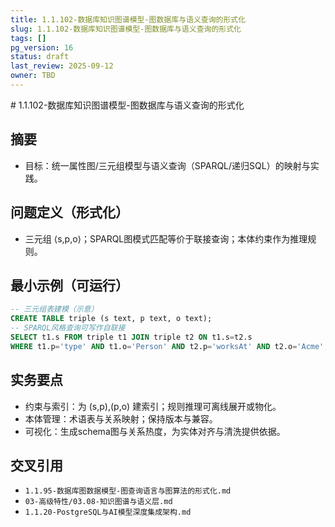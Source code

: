 ```yaml
---
title: 1.1.102-数据库知识图谱模型-图数据库与语义查询的形式化
slug: 1.1.102-数据库知识图谱模型-图数据库与语义查询的形式化
tags: []
pg_version: 16
status: draft
last_review: 2025-09-12
owner: TBD
---
```


﻿# 1.1.102-数据库知识图谱模型-图数据库与语义查询的形式化

## 摘要

- 目标：统一属性图/三元组模型与语义查询（SPARQL/递归SQL）的映射与实践。

## 问题定义（形式化）

- 三元组 ⟨s,p,o⟩；SPARQL图模式匹配等价于联接查询；本体约束作为推理规则。

## 最小示例（可运行）

```sql
-- 三元组表建模（示意）
CREATE TABLE triple (s text, p text, o text);
-- SPARQL风格查询可写作自联接
SELECT t1.s FROM triple t1 JOIN triple t2 ON t1.s=t2.s
WHERE t1.p='type' AND t1.o='Person' AND t2.p='worksAt' AND t2.o='Acme';
```

## 实务要点

- 约束与索引：为 (s,p),(p,o) 建索引；规则推理可离线展开或物化。
- 本体管理：术语表与关系映射；保持版本与兼容。
- 可视化：生成schema图与关系热度，为实体对齐与清洗提供依据。

## 交叉引用

- `1.1.95-数据库图数据模型-图查询语言与图算法的形式化.md`
- `03-高级特性/03.08-知识图谱与语义层.md`
- `1.1.20-PostgreSQL与AI模型深度集成架构.md`
